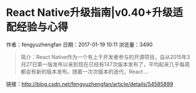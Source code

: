 # React Native升级指南|v0.40+升级适配经验与心得
作者：fengyuzhengfan
日期：2017-01-19 10:11
浏览量：3490
> 简介：React Native作为一个有上千开发者参与的开源项目，自从2015年3月27日第一版发布以来到现在已经有147次版本发布了，平均起来几乎每周都会有新的版本发布。随着一次次版本的迭代，React ...

 链接：http://blog.csdn.net/fengyuzhengfan/article/details/54585899
